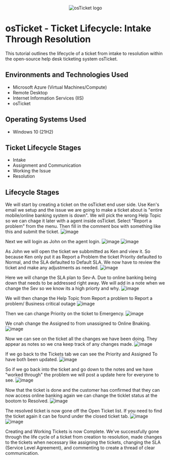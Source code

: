 <p align="center">
<img src="https://i.imgur.com/Clzj7Xs.png" alt="osTicket logo"/>
</p>

<h1>osTicket - Ticket Lifecycle: Intake Through Resolution</h1>
This tutorial outlines the lifecycle of a ticket from intake to resolution within the open-source help desk ticketing system osTicket.<br />

<h2>Environments and Technologies Used</h2>

- Microsoft Azure (Virtual Machines/Compute)
- Remote Desktop
- Internet Information Services (IIS)
- osTicket
  
<h2>Operating Systems Used </h2>

- Windows 10</b> (21H2)

<h2>Ticket Lifecycle Stages</h2>

- Intake
- Assignment and Communication
- Working the Issue
- Resolution

<h2>Lifecycle Stages</h2>

We will start by creating a ticket on the osTicket end user side. Use Ken's email we setup and the issue we are going to make a ticket about is "entire mobile/online banking system is down". We will pick the wrong Help Topic so we can chage it later with a agent inside osTicket. Select "Report a problem" from the menu. Then fill in the comment box with something like this and submit the ticket.
![image](https://github.com/user-attachments/assets/020ba7c1-726c-4e97-be4d-75623db57304)

Next we will login as John on the agent login.
![image](https://github.com/user-attachments/assets/ab74ccde-6e72-415a-8365-bccf8df439a6)
![image](https://github.com/user-attachments/assets/90d6b4d8-622d-4955-851b-5349a488b5b5)

As John we will open the ticket we subbmitted as Ken and view it. So because Ken only put it as Report a Problem the ticket Priority defaulted to Normal, and the SLA defaulted to Default SLA. We now have to review the ticket and make any adjustments as needed.
![image](https://github.com/user-attachments/assets/3bad384b-1a7d-4270-9848-efcfddb52476)

Here we will change the SLA plan to Sev-A. Due to online banking being down that needs to be addressed right away. We will add in a note when we change the Sev so we know its a high priorty and why.
![image](https://github.com/user-attachments/assets/3db4c888-db5e-42ef-b8a5-9f5369f15eb2)

We will then change the Help Topic from Report a problem to Report a problem/ Business critical outage
![image](https://github.com/user-attachments/assets/0236f464-185e-47e8-9d5c-682cdb0d0eb3)

Then we can change Priority on the ticket to Emergency.
![image](https://github.com/user-attachments/assets/48041873-a469-4f5b-81c6-97c15ba95f93)

We cnah change the Assigned to from unassigned to Online Bnaking.
![image](https://github.com/user-attachments/assets/2d3b8928-1849-440a-9076-127a753219e5)

Now we can see on the ticket all the changes we have been doing. They appear as notes so we cna keep track of any changes made.
![image](https://github.com/user-attachments/assets/0cbe93c3-4f85-4650-9731-baf698ef4a69)

If we go back to the Tickets tab we can see the Priority and Assigned To have both been updated.
![image](https://github.com/user-attachments/assets/fcee5e3a-c800-4a8a-a476-ae8bf128c0ea)

So if we go back into the ticket and go down to the notes and we have "worked through" the problem we will post a update here for everyone to see.
![image](https://github.com/user-attachments/assets/4eb542ed-2b90-44bb-bacd-a5246275a94c)

Now that the ticket is done and the customer has confirmed that they can now access online banking again we can change the ticklet status at the bootom to Resolved.
![image](https://github.com/user-attachments/assets/75fc0cc4-d989-49fc-b3c7-b9589053dccb)

The resolved ticket is now gone off the Open Ticket list. If you need to find the ticket again it can be found under the closed ticket tab.
![image](https://github.com/user-attachments/assets/9eafa631-081e-42b6-bf10-4e9f49ffa672)
![image](https://github.com/user-attachments/assets/80a41453-20e5-4510-9a46-6b801efa8095)



Creating and Working Tickets is now Complete. We've successfully gone through the life cycle of a ticket from creation to resolution, made changes to the tickets when necessary like assigning the tickets, changing the SLA (Service Level Agreement), and commenting to create a thread of clear communication.
